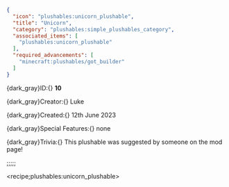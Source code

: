 ```json
{
  "icon": "plushables:unicorn_plushable",
  "title": "Unicorn",
  "category": "plushables:simple_plushables_category",
  "associated_items": [
    "plushables:unicorn_plushable"
  ],
  "required_advancements": [
    "minecraft:plushables/got_builder"
  ]
}
```

{dark_gray}ID:{} **10** 

{dark_gray}Creator:{} Luke 

{dark_gray}Created:{} 12th June 2023 


{dark_gray}Special Features:{} none 


{dark_gray}Trivia:{} This plushable was suggested by someone on the mod page!

;;;;;

<recipe;plushables:unicorn_plushable>


